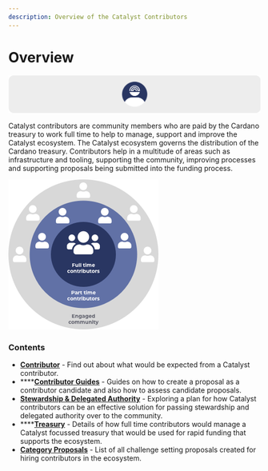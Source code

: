 ```yaml
---
description: Overview of the Catalyst Contributors
---
```


# Overview

![](.gitbook/assets/catalyst-contributors-banner.png)

Catalyst contributors are community members who are paid by the Cardano treasury to work full time to help to manage, support and improve the Catalyst ecosystem. The Catalyst ecosystem governs the distribution of the Cardano treasury. Contributors help in a multitude of areas such as infrastructure and tooling, supporting the community, improving processes and supporting proposals being submitted into the funding process.



![](.gitbook/assets/contributors-league-small.png)

### Contents

* [**Contributor**](broken-reference) - Find out about what would be expected from a Catalyst contributor.
* ****[**Contributor Guides**](broken-reference) - Guides on how to create a proposal as a contributor candidate and also how to assess candidate proposals.
* [**Stewardship & Delegated Authority**](broken-reference) - Exploring a plan for how Catalyst contributors can be an effective solution for passing stewardship and delegated authority over to the community.
* ****[**Treasury**](broken-reference) - Details of how full time contributors would manage a Catalyst focussed treasury that would be used for rapid funding that supports the ecosystem.
* [**Category Proposals**](broken-reference) - List of all challenge setting proposals created for hiring contributors in the ecosystem.&#x20;

